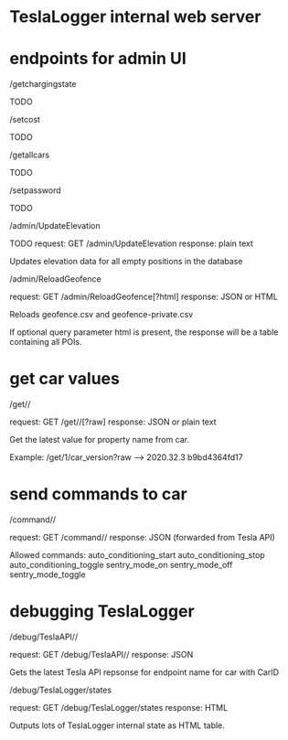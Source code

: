 # TeslaLogger internal web server

# endpoints for admin UI

/getchargingstate

TODO

/setcost

TODO

/getallcars

TODO

/setpassword

TODO

/admin/UpdateElevation

TODO
request: GET /admin/UpdateElevation
response: plain text

Updates elevation data for all empty positions in the database

/admin/ReloadGeofence

request: GET /admin/ReloadGeofence[?html]
response: JSON or HTML

Reloads geofence.csv and geofence-private.csv

If optional query parameter html is present, the response will be a table containing all POIs.

# get car values

/get/<CarID>/<name>

request: GET /get/<CarID>/<name>[?raw]
response: JSON or plain text

Get the latest value for property name from car.

Example: /get/1/car_version?raw --> 2020.32.3 b9bd4364fd17

# send commands to car

/command/<CarID>/<name>

request: GET /command/<CarID>/<name>
response: JSON (forwarded from Tesla API)

Allowed commands:
auto_conditioning_start
auto_conditioning_stop
auto_conditioning_toggle
sentry_mode_on
sentry_mode_off
sentry_mode_toggle

# debugging TeslaLogger

/debug/TeslaAPI/<CarID>/<name>

request: GET /debug/TeslaAPI/<CarID>/<name>
response: JSON

Gets the latest Tesla API repsonse for endpoint name for car with CarID

/debug/TeslaLogger/states

request: GET /debug/TeslaLogger/states
response: HTML

Outputs lots of TeslaLogger internal state as HTML table.